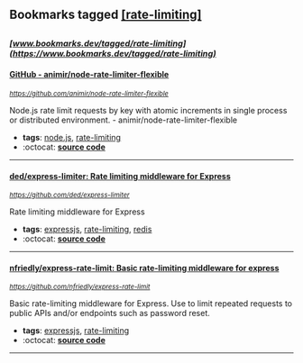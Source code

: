 ## Bookmarks tagged [[rate-limiting]](https://www.bookmarks.dev/search?q=[rate-limiting])

_<sup><sup>[www.bookmarks.dev/tagged/rate-limiting](https://www.bookmarks.dev/tagged/rate-limiting)</sup></sup>_
---
#### [GitHub - animir/node-rate-limiter-flexible](https://github.com/animir/node-rate-limiter-flexible)
_<sup>https://github.com/animir/node-rate-limiter-flexible</sup>_

Node.js rate limit requests by key with atomic increments in single process or distributed environment. - animir/node-rate-limiter-flexible
* **tags**: [node.js](../tagged/node.js.md), [rate-limiting](../tagged/rate-limiting.md)
* :octocat: **[source code](https://github.com/animir/node-rate-limiter-flexible)**
---
#### [ded/express-limiter: Rate limiting middleware for Express](https://github.com/ded/express-limiter)
_<sup>https://github.com/ded/express-limiter</sup>_

Rate limiting middleware for Express
* **tags**: [expressjs](../tagged/expressjs.md), [rate-limiting](../tagged/rate-limiting.md), [redis](../tagged/redis.md)
* :octocat: **[source code](https://github.com/ded/express-limiter)**
---
#### [nfriedly/express-rate-limit: Basic rate-limiting middleware for express](https://github.com/nfriedly/express-rate-limit)
_<sup>https://github.com/nfriedly/express-rate-limit</sup>_

Basic rate-limiting middleware for Express. Use to limit repeated requests to public APIs and/or endpoints such as password reset.
* **tags**: [expressjs](../tagged/expressjs.md), [rate-limiting](../tagged/rate-limiting.md)
* :octocat: **[source code](https://github.com/nfriedly/express-rate-limit)**
---
